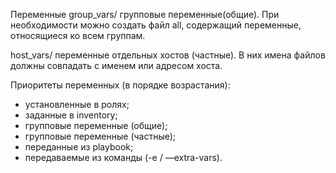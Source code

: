 Переменные
group_vars/
групповые переменные(общие). При необходимости можно создать файл all, содержащий переменные, относящиеся ко всем группам.

host_vars/
переменные отдельных хостов (частные). В них имена файлов должны совпадать с именем или адресом хоста.

Приоритеты переменных (в порядке возрастания):
- установленные в ролях;
- заданные в inventory;
- групповые переменные (общие);
- групповые переменные (частные);
- переданные из playbook;
- передаваемые из команды (-e / —extra-vars).



